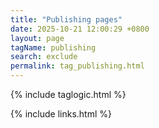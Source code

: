 ```yaml
---
title: "Publishing pages"
date: 2025-10-21 12:00:29 +0800
layout: page
tagName: publishing
search: exclude
permalink: tag_publishing.html
---
```

{% include taglogic.html %}

{% include links.html %}
